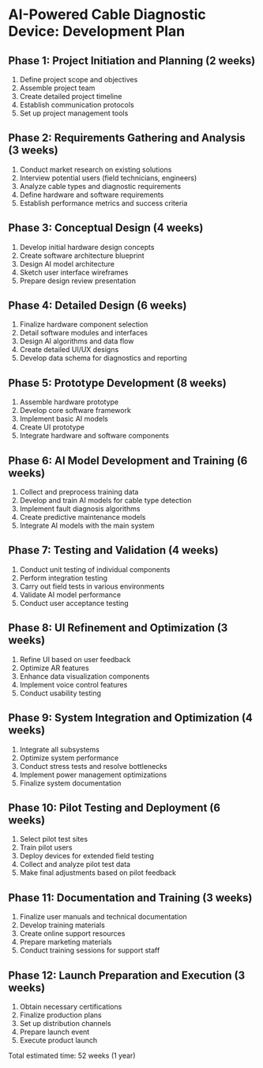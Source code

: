 # AI-Powered Cable Diagnostic Device: Development Plan

## Phase 1: Project Initiation and Planning (2 weeks)
1. Define project scope and objectives
2. Assemble project team
3. Create detailed project timeline
4. Establish communication protocols
5. Set up project management tools

## Phase 2: Requirements Gathering and Analysis (3 weeks)
1. Conduct market research on existing solutions
2. Interview potential users (field technicians, engineers)
3. Analyze cable types and diagnostic requirements
4. Define hardware and software requirements
5. Establish performance metrics and success criteria

## Phase 3: Conceptual Design (4 weeks)
1. Develop initial hardware design concepts
2. Create software architecture blueprint
3. Design AI model architecture
4. Sketch user interface wireframes
5. Prepare design review presentation

## Phase 4: Detailed Design (6 weeks)
1. Finalize hardware component selection
2. Detail software modules and interfaces
3. Design AI algorithms and data flow
4. Create detailed UI/UX designs
5. Develop data schema for diagnostics and reporting

## Phase 5: Prototype Development (8 weeks)
1. Assemble hardware prototype
2. Develop core software framework
3. Implement basic AI models
4. Create UI prototype
5. Integrate hardware and software components

## Phase 6: AI Model Development and Training (6 weeks)
1. Collect and preprocess training data
2. Develop and train AI models for cable type detection
3. Implement fault diagnosis algorithms
4. Create predictive maintenance models
5. Integrate AI models with the main system

## Phase 7: Testing and Validation (4 weeks)
1. Conduct unit testing of individual components
2. Perform integration testing
3. Carry out field tests in various environments
4. Validate AI model performance
5. Conduct user acceptance testing

## Phase 8: UI Refinement and Optimization (3 weeks)
1. Refine UI based on user feedback
2. Optimize AR features
3. Enhance data visualization components
4. Implement voice control features
5. Conduct usability testing

## Phase 9: System Integration and Optimization (4 weeks)
1. Integrate all subsystems
2. Optimize system performance
3. Conduct stress tests and resolve bottlenecks
4. Implement power management optimizations
5. Finalize system documentation

## Phase 10: Pilot Testing and Deployment (6 weeks)
1. Select pilot test sites
2. Train pilot users
3. Deploy devices for extended field testing
4. Collect and analyze pilot test data
5. Make final adjustments based on pilot feedback

## Phase 11: Documentation and Training (3 weeks)
1. Finalize user manuals and technical documentation
2. Develop training materials
3. Create online support resources
4. Prepare marketing materials
5. Conduct training sessions for support staff

## Phase 12: Launch Preparation and Execution (3 weeks)
1. Obtain necessary certifications
2. Finalize production plans
3. Set up distribution channels
4. Prepare launch event
5. Execute product launch

Total estimated time: 52 weeks (1 year)
